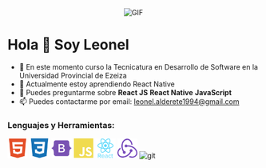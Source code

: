 <p align="center">

   <img align="center" alt="GIF" src="https://user-images.githubusercontent.com/106387871/171741503-7a10ce5d-6b7e-4c72-aa87-250561cafa89.gif" width="350"/>
  
</p>

# Hola 👋 Soy Leonel





- 🔭 En este momento curso la Tecnicatura en Desarrollo de Software en la Universidad Provincial de Ezeiza
- 🌱 Actualmente estoy aprendiendo React Native
- 💬 Puedes preguntarme sobre **React JS** **React Native** **JavaScript**
- 📫 Puedes contactarme por email: leonel.alderete1994@gmail.com


<h3 align="left">Lenguajes y Herramientas:</h3>
<div>
  <img src="https://github.com/devicons/devicon/blob/master/icons/html5/html5-plain.svg" alt="html5" width="40" height="40"/>
  <img src="https://github.com/devicons/devicon/blob/master/icons/css3/css3-plain.svg" alt="css3" width="40" height="40"/>
  <img src="https://github.com/devicons/devicon/blob/master/icons/bootstrap/bootstrap-plain.svg" alt="bootstrap" width="40" height="40"/> 
  <img src="https://github.com/devicons/devicon/blob/master/icons/javascript/javascript-plain.svg" alt="javascript" width="40" height="40"/>
  <img src="https://github.com/devicons/devicon/blob/master/icons/react/react-original-wordmark.svg" alt="react" width="40" height="40"/>
  <img src="https://github.com/devicons/devicon/blob/master/icons/redux/redux-original.svg" alt="redux" width="40" height="40"/>
  <img src="https://www.vectorlogo.zone/logos/git-scm/git-scm-icon.svg" alt="git" width="40" height="40"/>
</div>
